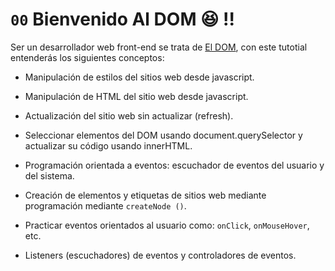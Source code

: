 # `00` Bienvenido Al DOM 😆 !!

Ser un desarrollador web front-end se trata de [El DOM](https://content.breatheco.de/es/lesson/what-is-dom-define-dom/), con este tutotial entenderás los siguientes conceptos:

+ Manipulación de estilos del sitios web desde javascript.

+ Manipulación de HTML del sitio web desde javascript.

+ Actualización del sitio web sin actualizar (refresh).

+ Seleccionar elementos del DOM usando document.querySelector y actualizar su código usando innerHTML.

+ Programación orientada a eventos: escuchador de eventos del usuario y del sistema.

+ Creación de elementos y etiquetas de sitios web mediante programación mediante `createNode ()`.

+ Practicar eventos orientados al usuario como: `onClick`, `onMouseHover`, etc.

+ Listeners (escuchadores) de eventos y controladores de eventos.
